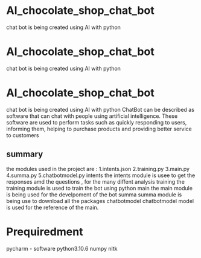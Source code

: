 # AI_chocolate_shop_chat_bot
chat bot is being created using AI with python
# AI_chocolate_shop_chat_bot
chat bot is being created using AI with python
# AI_chocolate_shop_chat_bot
chat bot is being created using AI with python
 ChatBot can be described as software that can chat with people using artificial intelligence. These software are used to perform tasks such as quickly responding to users, informing them, helping to purchase products and providing better service to customers
 ## summary 
 the modules used in the project are :
 1.intents.json
 2.training.py 
 3.main.py
 4.summa.py
 5.chatbotmodel.py
 intents
 the intents module is usee to get the responses amd the questions , for the many diffent analysis
 training 
 the training module is used to train the bot using python
 main
 the main module is being used for the develpoment of the bot
 summa 
 summa module is being use to download all the packages 
 chatbotmodel
 chatbotmodel model is used for the reference of the main.
 # Prequiredment
 pycharm - software
 python3.10.6 
 numpy 
 nltk 

